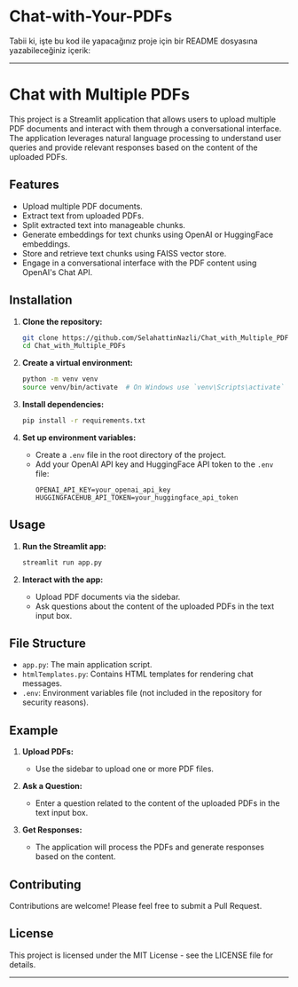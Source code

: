 # Chat-with-Your-PDFs

Tabii ki, işte bu kod ile yapacağınız proje için bir README dosyasına yazabileceğiniz içerik:

---

# Chat with Multiple PDFs

This project is a Streamlit application that allows users to upload multiple PDF documents and interact with them through a conversational interface. The application leverages natural language processing to understand user queries and provide relevant responses based on the content of the uploaded PDFs.

## Features

- Upload multiple PDF documents.
- Extract text from uploaded PDFs.
- Split extracted text into manageable chunks.
- Generate embeddings for text chunks using OpenAI or HuggingFace embeddings.
- Store and retrieve text chunks using FAISS vector store.
- Engage in a conversational interface with the PDF content using OpenAI's Chat API.

## Installation

1. **Clone the repository:**
   ```bash
   git clone https://github.com/SelahattinNazli/Chat_with_Multiple_PDFs.git
   cd Chat_with_Multiple_PDFs
   ```

2. **Create a virtual environment:**
   ```bash
   python -m venv venv
   source venv/bin/activate  # On Windows use `venv\Scripts\activate`
   ```

3. **Install dependencies:**
   ```bash
   pip install -r requirements.txt
   ```

4. **Set up environment variables:**
   - Create a `.env` file in the root directory of the project.
   - Add your OpenAI API key and HuggingFace API token to the `.env` file:
     ```
     OPENAI_API_KEY=your_openai_api_key
     HUGGINGFACEHUB_API_TOKEN=your_huggingface_api_token
     ```

## Usage

1. **Run the Streamlit app:**
   ```bash
   streamlit run app.py
   ```

2. **Interact with the app:**
   - Upload PDF documents via the sidebar.
   - Ask questions about the content of the uploaded PDFs in the text input box.

## File Structure

- `app.py`: The main application script.
- `htmlTemplates.py`: Contains HTML templates for rendering chat messages.
- `.env`: Environment variables file (not included in the repository for security reasons).

## Example

1. **Upload PDFs:**
   - Use the sidebar to upload one or more PDF files.
   
2. **Ask a Question:**
   - Enter a question related to the content of the uploaded PDFs in the text input box.

3. **Get Responses:**
   - The application will process the PDFs and generate responses based on the content.

## Contributing

Contributions are welcome! Please feel free to submit a Pull Request.

## License

This project is licensed under the MIT License - see the LICENSE file for details.

---




